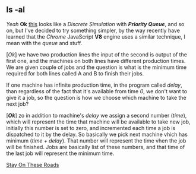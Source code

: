 ## ls -al

*Yeah* **Ok** [this](https://ioinformatics.org/files/ioi1996problem2.pdf)
looks like a *Discrete Simulation* with ***Priority Queue***, and so on,
but I've decided to try something simpler, by the way recently have
learned that the *Chrome* JavaScript **V8** engine uses a similar
technique, I mean with the *queue* and stuff.

[*Ok*] we have two production lines the input of the second is output
of the first one, and the machines on both lines have different
production times. We are given couple of jobs and the question is
what is the minimum time required for both lines called A and B to
finish their jobs.

If one machine has infinite production time, in the program called
*delay*, than regardless of the fact that it's available from time *0*,
we don't want to give it a job, so the question is how we choose
which machine to take the next job?

[***Ok***] zo in addition to machine's *delay* we assign a second
number (*time*), which will represent the time that machine will be
available to take new job, initially this number is set to zero, and
incremented each time a job is dispatched to it by the delay. So
basically we pick next machine vhich has minimum (*time + delay*).
That number will represent the time vhen the job will be finished.
Jobs are basically list of these numbers, and that time of the last
job will represent the minimum time.

[Stay On These Roads](https://youtu.be/nWey1DBAchM)
